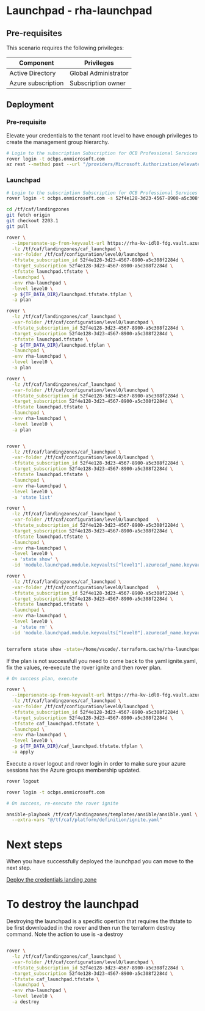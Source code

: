 # Launchpad - rha-launchpad

## Pre-requisites

This scenario requires the following privileges:

| Component          | Privileges           |
|--------------------|----------------------|
| Active Directory   | Global Administrator |
| Azure subscription | Subscription owner   |

## Deployment

### Pre-requisite

Elevate your credentials to the tenant root level to have enough privileges to create the management group hierarchy.

```bash
# Login to the subscription Subscription for OCB Professional Services with the user rahmat.hadi@ocbps.onmicrosoft.com
rover login -t ocbps.onmicrosoft.com
az rest --method post --url "/providers/Microsoft.Authorization/elevateAccess?api-version=2016-07-01"

```

### Launchpad

```bash
# Login to the subscription Subscription for OCB Professional Services with the user rahmat.hadi@ocbps.onmicrosoft.com
rover login -t ocbps.onmicrosoft.com -s 52f4e128-3d23-4567-8900-a5c308f2284d

cd /tf/caf/landingzones
git fetch origin
git checkout 2203.1
git pull

rover \
  --impersonate-sp-from-keyvault-url https://rha-kv-idl0-fdg.vault.azure.net/ \
  -lz /tf/caf/landingzones/caf_launchpad \
  -var-folder /tf/caf/configuration/level0/launchpad \
  -tfstate_subscription_id 52f4e128-3d23-4567-8900-a5c308f2284d \
  -target_subscription 52f4e128-3d23-4567-8900-a5c308f2284d \
  -tfstate launchpad.tfstate \
  -launchpad \
  -env rha-launchpad \
  -level level0 \
  -p ${TF_DATA_DIR}/launchpad.tfstate.tfplan \
  -a plan

rover \
  -lz /tf/caf/landingzones/caf_launchpad \
  -var-folder /tf/caf/configuration/level0/launchpad \
  -tfstate_subscription_id 52f4e128-3d23-4567-8900-a5c308f2284d \
  -target_subscription 52f4e128-3d23-4567-8900-a5c308f2284d \
  -tfstate launchpad.tfstate \
  -p ${TF_DATA_DIR}/launchpad.tfplan \
  -launchpad \
  -env rha-launchpad \
  -level level0 \
  -a plan

rover \
  -lz /tf/caf/landingzones/caf_launchpad \
  -var-folder /tf/caf/configuration/level0/launchpad \
  -tfstate_subscription_id 52f4e128-3d23-4567-8900-a5c308f2284d \
  -target_subscription 52f4e128-3d23-4567-8900-a5c308f2284d \
  -tfstate launchpad.tfstate \
  -launchpad \
  -env rha-launchpad \
  -level level0 \
  -a plan


rover \
  -lz /tf/caf/landingzones/caf_launchpad \
  -var-folder /tf/caf/configuration/level0/launchpad \
  -tfstate_subscription_id 52f4e128-3d23-4567-8900-a5c308f2284d \
  -target_subscription 52f4e128-3d23-4567-8900-a5c308f2284d \
  -tfstate launchpad.tfstate \
  -launchpad \
  -env rha-launchpad \
  -level level0 \
  -a 'state list'

rover \
  -lz /tf/caf/landingzones/caf_launchpad \
  -var-folder /tf/caf/configuration/level0/launchpad   \
  -tfstate_subscription_id 52f4e128-3d23-4567-8900-a5c308f2284d \
  -target_subscription 52f4e128-3d23-4567-8900-a5c308f2284d \
  -tfstate launchpad.tfstate \
  -launchpad \
  -env rha-launchpad \
  -level level0 \
  -a 'state show' \
  -id 'module.launchpad.module.keyvaults["level1"].azurecaf_name.keyvault'

rover \
  -lz /tf/caf/landingzones/caf_launchpad \
  -var-folder /tf/caf/configuration/level0/launchpad   \
  -tfstate_subscription_id 52f4e128-3d23-4567-8900-a5c308f2284d \
  -target_subscription 52f4e128-3d23-4567-8900-a5c308f2284d \
  -tfstate launchpad.tfstate \
  -launchpad \
  -env rha-launchpad \
  -level level0 \
  -a 'state rm' \
  -id 'module.launchpad.module.keyvaults["level0"].azurecaf_name.keyvault'


terraform state show -state=/home/vscode/.terraform.cache/rha-launchpad/tfstates/level0/tfstate/launchpad.tfstate  'module.launchpad.module.keyvaults["level0"].azurecaf_name.keyvault'


```

If the plan is not successfull you need to come back to the yaml ignite.yaml, fix the values, re-execute the rover ignite and then rover plan.


```bash 
# On success plan, execute

rover \
  --impersonate-sp-from-keyvault-url https://rha-kv-idl0-fdg.vault.azure.net/ \
  -lz /tf/caf/landingzones/caf_launchpad \
  -var-folder /tf/caf/configuration/level0/launchpad \
  -tfstate_subscription_id 52f4e128-3d23-4567-8900-a5c308f2284d \
  -target_subscription 52f4e128-3d23-4567-8900-a5c308f2284d \
  -tfstate caf_launchpad.tfstate \
  -launchpad \
  -env rha-launchpad \
  -level level0 \
  -p ${TF_DATA_DIR}/caf_launchpad.tfstate.tfplan \
  -a apply

```

Execute a rover logout and rover login in order to make sure your azure sessions has the Azure groups membership updated.

```bash
rover logout

rover login -t ocbps.onmicrosoft.com

# On success, re-execute the rover ignite

ansible-playbook /tf/caf/landingzones/templates/ansible/ansible.yaml \
  --extra-vars "@/tf/caf/platform/definition/ignite.yaml"

```

# Next steps

When you have successfully deployed the launchpad you can  move to the next step.

 [Deploy the credentials landing zone](../credentials/readme.md)


# To destroy the launchpad

Destroying the launchpad is a specific opertion that requires the tfstate to be first downloaded in the rover and then run the terraform destroy command. Note the action to use is -a destroy

```bash

rover \
  -lz /tf/caf/landingzones/caf_launchpad \
  -var-folder /tf/caf/configuration/level0/launchpad \
  -tfstate_subscription_id 52f4e128-3d23-4567-8900-a5c308f2284d \
  -target_subscription 52f4e128-3d23-4567-8900-a5c308f2284d \
  -tfstate caf_launchpad.tfstate \
  -launchpad \
  -env rha-launchpad \
  -level level0 \
  -a destroy

```